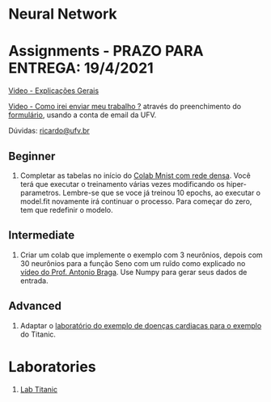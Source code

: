 # Neural Network

# Assignments - PRAZO PARA ENTREGA: 19/4/2021
[Video - Explicações Gerais](https://www.youtube.com/watch?v=Ug38GG3g28Q&list=PL-khHIKnEw7MFqHmeA5HFFQkPeRYTyi3_&index=1)

[Video - Como irei enviar meu trabalho ?](https://youtu.be/WZLP5J2YEAg) através do preenchimento do [formulário](https://docs.google.com/forms/d/e/1FAIpQLSdadDZhRTWZh_lUwIQwGCUUoNQCIdpvEWQCHHzLTZE8NNAAVA/viewform?usp=sf_link), usando a conta de email da UFV.

Dúvidas: ricardo@ufv.br

## Beginner

1. Completar as tabelas no início do [Colab Mnist com rede densa](https://colab.research.google.com/drive/1xbczKQA9thdcbw1H-aiz5pb_v9_r6JzW?usp=sharing). Você terá que executar o treinamento várias vezes modificando os hiper-parametros. Lembre-se que se voce já treinou 10 epochs, ao executar o model.fit novamente irá continuar o processo. Para começar do zero, tem que redefinir o modelo.


## Intermediate

1. Criar um colab que implemente o exemplo com 3 neurônios, depois com 30 neurônios para a função Seno com um ruĩdo como explicado no [vídeo do Prof. Antonio Braga](https://www.youtube.com/watch?v=4TnrLrvEiU4&list=PL9LlC0pBeCU9mQV8G7SQbyXG7y-tW5uab&index=4). Use Numpy para gerar seus dados de entrada. 

## Advanced

1. Adaptar o [laboratório do exemplo de doenças cardiacas para o exemplo](https://colab.research.google.com/drive/1v7T572eh3rtfauYRaTD9LN_Hb8L9-Ebt?usp=sharing) do Titanic.

# Laboratories

1. [Lab Titanic](https://colab.research.google.com/drive/1bHQHVmrD7CXzehMSJFymdXDAaeT2lgtD)

